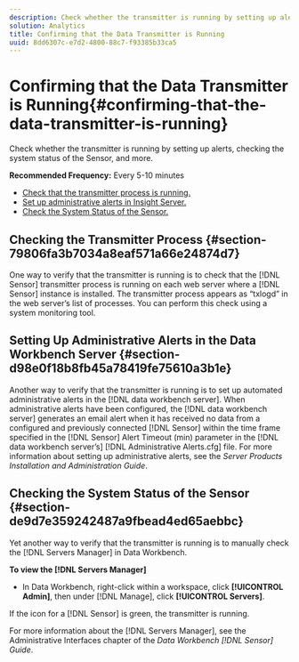 ```yaml
---
description: Check whether the transmitter is running by setting up alerts, checking the system status of the Sensor, and more.
solution: Analytics
title: Confirming that the Data Transmitter is Running
uuid: 8dd6307c-e7d2-4800-88c7-f93385b33ca5
---
```


# Confirming that the Data Transmitter is Running{#confirming-that-the-data-transmitter-is-running}

Check whether the transmitter is running by setting up alerts, checking the system status of the Sensor, and more.

 **Recommended Frequency:** Every 5-10 minutes

* [Check that the transmitter process is running.](../../../home/c-snsr-ovrvw/admin-sensor/c-data-trmtr-rng.md#section-79806fa3b7034a8eaf571a66e24874d7) 
* [Set up administrative alerts in Insight Server.](../../../home/c-snsr-ovrvw/admin-sensor/c-data-trmtr-rng.md#section-d98e0f18b8fb45a78419fe75610a3b1e) 
* [Check the System Status of the Sensor.](../../../home/c-snsr-ovrvw/admin-sensor/c-data-trmtr-rng.md#section-de9d7e359242487a9fbead4ed65aebbc)

## Checking the Transmitter Process {#section-79806fa3b7034a8eaf571a66e24874d7}

One way to verify that the transmitter is running is to check that the [!DNL Sensor] transmitter process is running on each web server where a [!DNL Sensor] instance is installed. The transmitter process appears as “txlogd” in the web server’s list of processes. You can perform this check using a system monitoring tool.

## Setting Up Administrative Alerts in the Data Workbench Server {#section-d98e0f18b8fb45a78419fe75610a3b1e}

Another way to verify that the transmitter is running is to set up automated administrative alerts in the [!DNL data workbench server]. When administrative alerts have been configured, the [!DNL data workbench server] generates an email alert when it has received no data from a configured and previously connected [!DNL Sensor] within the time frame specified in the [!DNL Sensor] Alert Timeout (min) parameter in the [!DNL data workbench server’s] [!DNL Administrative Alerts.cfg] file. For more information about setting up administrative alerts, see the *Server Products Installation and Administration Guide*.

## Checking the System Status of the Sensor {#section-de9d7e359242487a9fbead4ed65aebbc}

Yet another way to verify that the transmitter is running is to manually check the [!DNL Servers Manager] in Data Workbench.

**To view the [!DNL Servers Manager]**

* In Data Workbench, right-click within a workspace, click **[!UICONTROL Admin]**, then under [!DNL Manage], click **[!UICONTROL Servers]**.

If the icon for a [!DNL Sensor] is green, the transmitter is running.

For more information about the [!DNL Servers Manager], see the Administrative Interfaces chapter of the *Data Workbench [!DNL Sensor] Guide*. 
